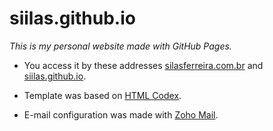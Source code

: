 # siilas.github.io

*This is my personal website made with GitHub Pages.*

- You access it by these addresses [silasferreira.com.br](https://www.silasferreira.com.br) and [siilas.github.io](https://siilas.github.io).

- Template was based on [HTML Codex](https://htmlcodex.com/personal-blog-template/).

- E-mail configuration was made with [Zoho Mail](https://www.zoho.com/pt-br/mail/).
